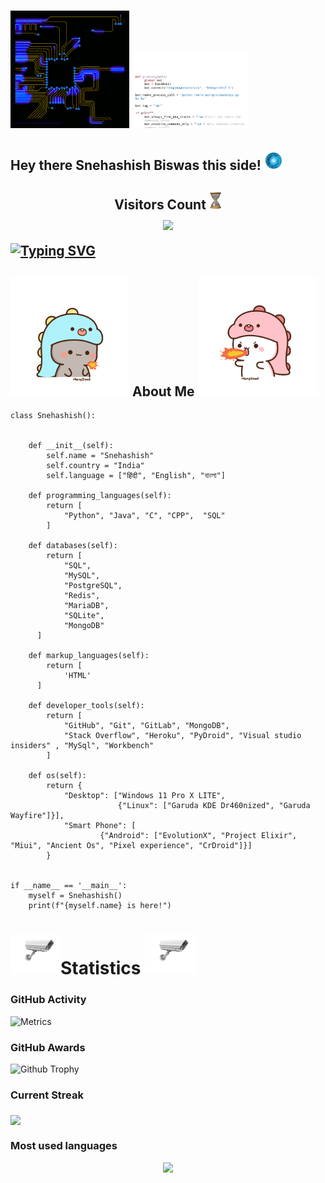 <h1><img src="https://github.com/Snehashish06/Snehashish06/blob/main/res/1ktC.gif" width="190px"><img src="https://github.com/Snehashish06/Snehashish06/blob/main/res/3BBS.gif" width="190px"></h1>
<h2>Hey there Snehashish Biswas this side! <img src="https://github.com/Snehashish06/Snehashish06/blob/main/res/XDZT.gif" width="30px"><h2>

<p align="center">
    <b>Visitors Count <img src="https://github.com/Snehashish06/Snehashish06/blob/main/res/Z30J.gif" width="20px"></b><br>
    <img align="middle" src="https://profile-counter.glitch.me/Snehashish06/count.svg" />
</p>

[![Typing SVG](https://readme-typing-svg.herokuapp.com?font=Architects+Daughter&color=%231AF73D&size=27&width=500&lines=Hey!+It's+Snehashish+Biswas!;I'm+a+new+developer...;I+love+to+code;Thanks+for+visiting++my+profile%E2%9D%A4%EF%B8%8F)](https://github.com/Snehashish06)

<h2> <img src="https://github.com/Snehashish06/Snehashish06/blob/main/res/cat_gif.gif" width="190px"> About Me <img src = "https://github.com/Snehashish06/Snehashish06/blob/main/res/cat1.gif" width="190px"> </h1>

```python3
class Snehashish():
    

    def __init__(self):
        self.name = "Snehashish"
        self.country = "India"
        self.language = ["हिंदी", "English", "বাংলা"]

    def programming_languages(self):
        return [
            "Python", "Java", "C", "CPP",  "SQL"
        ]

    def databases(self):
        return [
            "SQL",
            "MySQL",
            "PostgreSQL",
            "Redis",
            "MariaDB",
            "SQLite",
            "MongoDB"
      ]

    def markup_languages(self):
        return [
            'HTML'
      ]
 
    def developer_tools(self):
        return [
            "GitHub", "Git", "GitLab", "MongoDB",
            "Stack Overflow", "Heroku", "PyDroid", "Visual studio insiders" , "MySql", "Workbench"
        ]

    def os(self):
        return {
            "Desktop": ["Windows 11 Pro X LITE", 
                        {"Linux": ["Garuda KDE Dr460nized", "Garuda Wayfire"]}],
            "Smart Phone": [
                    {"Android": ["EvolutionX", "Project Elixir", "Miui", "Ancient Os", "Pixel experience", "CrDroid"]}]
        }
 

if __name__ == '__main__':
    myself = Snehashish()
    print(f"{myself.name} is here!")
```

<h1><img src="https://github.com/Snehashish06/Snehashish06/blob/main/res/7VB.gif" width="80px">Statistics <img src="https://github.com/Snehashish06/Snehashish06/blob/main/res/7VB.gif" width="80px"></h1>
<h3> GitHub Activity </h3>

![Metrics](https://metrics.lecoq.io/Snehashish06?template=classic&repositories.forks=true&languages=1&languages.colors=github&languages.threshold=0%25&config.timezone=Asia%2FSolo)

### GitHub Awards

![Github Trophy](https://github-profile-trophy.vercel.app/?username=phaticusthiccy)

### Current Streak
<img align = "middle" src = "https://github-readme-streak-stats.herokuapp.com/?user=Snehashish06" />

### Most used languages
<p align="center"><a href="https://github.com/Snehashish06"><img src="https://github-readme-stats.vercel.app/api/top-langs/?username=Snehashish06&theme=radical&layout=compact"></a></p> 
